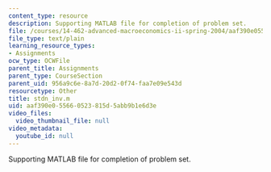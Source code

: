 ```yaml
---
content_type: resource
description: Supporting MATLAB file for completion of problem set.
file: /courses/14-462-advanced-macroeconomics-ii-spring-2004/aaf390e055660523815d5abb9b1e6d3e_stdn_inv.m
file_type: text/plain
learning_resource_types:
- Assignments
ocw_type: OCWFile
parent_title: Assignments
parent_type: CourseSection
parent_uid: 956a9c6e-8a7d-20d2-0f74-faa7e09e543d
resourcetype: Other
title: stdn_inv.m
uid: aaf390e0-5566-0523-815d-5abb9b1e6d3e
video_files:
  video_thumbnail_file: null
video_metadata:
  youtube_id: null
---
```

Supporting MATLAB file for completion of problem set.

